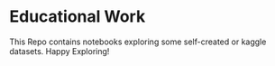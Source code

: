 # Educational Work

This Repo contains notebooks exploring some self-created or kaggle datasets. Happy Exploring!

